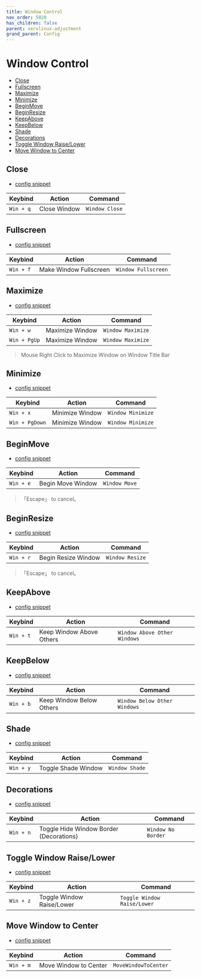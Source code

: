```yaml
---
title: Window Control
nav_order: 5020
has_children: false
parent: xerolinux-adjustment
grand_parent: Config
---
```



# Window Control

* [Close](#close)
* [Fullscreen](#fullscreen)
* [Maximize](#maximize)
* [Minimize](#minimize)
* [BeginMove](#beginmove)
* [BeginResize](#beginresize)
* [KeepAbove](#keepabove)
* [KeepBelow](#keepbelow)
* [Shade](#shade)
* [Decorations](#decorations)
* [Toggle Window Raise/Lower](#toggle-window-raise-lower)
* [Move Window to Center](#move-window-to-center)


## Close

* [config snippet](https://github.com/samwhelp/xerolinux-adjustment/blob/main/prototype/xerolinux/part/xerolinux-keybind-main/config/xerolinux/kglobalshortcutsrc#L133)

| Keybind          | Action     | Command         |
| ----------------- | -------- | ---------------- |
| `Win + q`         | Close Window | `Window Close` |


## Fullscreen

* [config snippet](https://github.com/samwhelp/xerolinux-adjustment/blob/main/prototype/xerolinux/part/xerolinux-keybind-main/config/xerolinux/kglobalshortcutsrc#L134)

| Keybind  | Action       | Command                      |
| --------- | ---------- | ----------------------------- |
| `Win + f` | Make Window Fullscreen | `Window Fullscreen` |


## Maximize

* [config snippet](https://github.com/samwhelp/xerolinux-adjustment/blob/main/prototype/xerolinux/part/xerolinux-keybind-main/config/xerolinux/kglobalshortcutsrc#L138)

| Keybind  | Action       | Command                      |
| --------- | ---------- | ----------------------------- |
| `Win + w` | Maximize Window | `Window Maximize` |
| `Win + PgUp` | Maximize Window | `Window Maximize` |

> Mouse Right Click to Maximize Window on Window Title Bar


## Minimize

* [config snippet](https://github.com/samwhelp/xerolinux-adjustment/blob/main/prototype/xerolinux/part/xerolinux-keybind-main/config/xerolinux/kglobalshortcutsrc#L141)

| Keybind  | Action       | Command                      |
| --------- | ---------- | ----------------------------- |
| `Win + x` | Minimize Window | `Window Minimize` |
| `Win + PgDown` | Minimize Window | `Window Minimize` |


## BeginMove

* [config snippet](https://github.com/samwhelp/xerolinux-adjustment/blob/main/prototype/xerolinux/part/xerolinux-keybind-main/config/xerolinux/kglobalshortcutsrc#L142)

| Keybind  | Action       | Command                      |
| --------- | ---------- | ----------------------------- |
| `Win + e` | Begin Move Window | `Window Move` |

> 「Escape」 to cancel。


## BeginResize

* [config snippet](https://github.com/samwhelp/xerolinux-adjustment/blob/main/prototype/xerolinux/part/xerolinux-keybind-main/config/xerolinux/kglobalshortcutsrc#L164)

| Keybind  | Action       | Command                      |
| --------- | ---------- | ----------------------------- |
| `Win + r` | Begin Resize Window | `Window Resize` |

> 「Escape」 to cancel。


## KeepAbove

* [config snippet](https://github.com/samwhelp/xerolinux-adjustment/blob/main/prototype/xerolinux/part/xerolinux-keybind-main/config/xerolinux/kglobalshortcutsrc#L131)

| Keybind  | Action       | Command                      |
| --------- | ---------- | ----------------------------- |
| `Win + t` | Keep Window Above Others | `Window Above Other Windows` |


## KeepBelow

* [config snippet](https://github.com/samwhelp/xerolinux-adjustment/blob/main/prototype/xerolinux/part/xerolinux-keybind-main/config/xerolinux/kglobalshortcutsrc#L132)

| Keybind  | Action       | Command                      |
| --------- | ---------- | ----------------------------- |
| `Win + b` | Keep Window Below Others | `Window Below Other Windows` |


## Shade

* [config snippet](https://github.com/samwhelp/xerolinux-adjustment/blob/main/prototype/xerolinux/part/xerolinux-keybind-main/config/xerolinux/kglobalshortcutsrc#L165)

| Keybind  | Action       | Command                      |
| --------- | ---------- | ----------------------------- |
| `Win + y` | Toggle Shade Window | `Window Shade` |


## Decorations

* [config snippet](https://github.com/samwhelp/xerolinux-adjustment/blob/main/prototype/xerolinux/part/xerolinux-keybind-main/config/xerolinux/kglobalshortcutsrc#L144)

| Keybind  | Action       | Command                      |
| --------- | ---------- | ----------------------------- |
| `Win + n` | Toggle Hide Window Border (Decorations) | `Window No Border` |


## Toggle Window Raise/Lower

* [config snippet](https://github.com/samwhelp/xerolinux-adjustment/blob/main/prototype/xerolinux/part/xerolinux-keybind-main/config/xerolinux/kglobalshortcutsrc#L118)

| Keybind  | Action       | Command                      |
| --------- | ---------- | ----------------------------- |
| `Win + z` | Toggle Window Raise/Lower | `Toggle Window Raise/Lower` |


## Move Window to Center

* [config snippet](https://github.com/samwhelp/xerolinux-adjustment/blob/main/prototype/xerolinux/part/xerolinux-keybind-main/config/xerolinux/kglobalshortcutsrc#L67)

| Keybind  | Action       | Command                      |
| --------- | ---------- | ----------------------------- |
| `Win + m` | Move Window to Center | `MoveWindowToCenter` |
